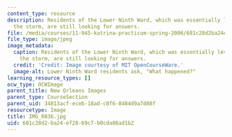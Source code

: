 ```yaml
---
content_type: resource
description: Residents of the Lower Ninth Ward, which was essentially leveled during
  the storm, are still looking for answers.
file: /media/courses/11-945-katrina-practicum-spring-2006/681c28d2ba24ef2869c7b0cda86ad1b2_IMG_0036.jpg
file_type: image/jpeg
image_metadata:
  caption: Residents of the Lower Ninth Ward, which was essentially leveled during
    the storm, are still looking for answers.
  credit: 'Credit: Image courtesy of MIT OpenCourseWare.'
  image-alt: Lower Ninth Ward residents ask, "What happened?"
learning_resource_types: []
ocw_type: OCWImage
parent_title: New Orleans Images
parent_type: CourseSection
parent_uid: 34813acf-eceb-18ad-c8f6-8484d9a7d88f
resourcetype: Image
title: IMG_0036.jpg
uid: 681c28d2-ba24-ef28-69c7-b0cda86ad1b2
---
```

